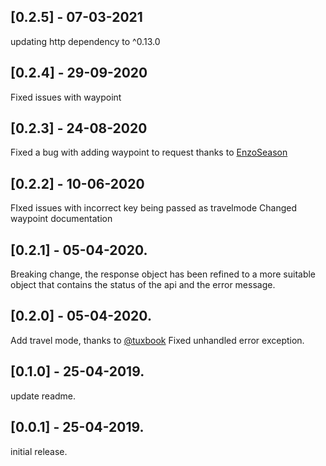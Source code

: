 ## [0.2.5] - 07-03-2021
updating http dependency to ^0.13.0
## [0.2.4] - 29-09-2020
Fixed issues with waypoint
## [0.2.3] - 24-08-2020
Fixed a bug with adding waypoint to request thanks to [EnzoSeason](https://github.com/EnzoSeason)
## [0.2.2] - 10-06-2020
FIxed issues with incorrect key being passed as travelmode
Changed waypoint documentation
## [0.2.1] - 05-04-2020.
Breaking change, the response object has been refined to a more
suitable object that contains the status of the api and the error message.
## [0.2.0] - 05-04-2020.
Add travel mode, thanks to [@tuxbook](https://github.com/tuxbook)
Fixed unhandled error exception.
## [0.1.0] - 25-04-2019.
update readme.
## [0.0.1] - 25-04-2019.
initial release.
